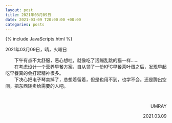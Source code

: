 ```yaml
---
layout: post
title: 2021年03月09日
date: 2021-03-09 T20:00:00 +08:00
categories: posts
---
```


{% include JavaScripts.html %}

2021年03月09日，晴，火曜日  
  
&emsp;&emsp;下午有点不太舒服，恶心想吐，就像吃了活蹦乱跳的猫一样……  
&emsp;&emsp;在考虑设计一个营养早餐方案，自从领了一份KFC早餐茶叶蛋之后，发现早起吃早餐真的会打起精神很多。  
&emsp;&emsp;下决心把电子琴卖掉了，总想着留着，但是也用不到，也学不会。还是腾出空间，把东西转卖给需要的人吧。  

&emsp;&emsp;
<p align="right">UMRAY</p>
<p align="right">2021.03.09</p>
